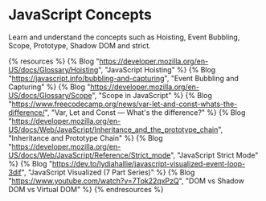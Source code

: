 # JavaScript Concepts

Learn and understand the concepts such as Hoisting, Event Bubbling, Scope, Prototype, Shadow DOM and strict.

{% resources %}
  {% Blog "https://developer.mozilla.org/en-US/docs/Glossary/Hoisting", "JavaScript Hoisting" %}
  {% Blog "https://javascript.info/bubbling-and-capturing", "Event Bubbling and Capturing" %}
  {% Blog "https://developer.mozilla.org/en-US/docs/Glossary/Scope", "Scope in JavaScript" %}
  {% Blog "https://www.freecodecamp.org/news/var-let-and-const-whats-the-difference/", "Var, Let and Const — What's the difference?" %}
  {% Blog "https://developer.mozilla.org/en-US/docs/Web/JavaScript/Inheritance_and_the_prototype_chain", "Inheritance and Prototype Chain" %}
  {% Blog "https://developer.mozilla.org/en-US/docs/Web/JavaScript/Reference/Strict_mode", "JavaScript Strict Mode" %}
  {% Blog "https://dev.to/lydiahallie/javascript-visualized-event-loop-3dif", "JavaScript Visualized (7 Part Series)" %}
  {% Blog "https://www.youtube.com/watch?v=7Tok22qxPzQ", "DOM vs Shadow DOM vs Virtual DOM" %}
{% endresources %}

